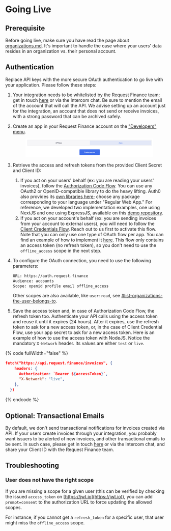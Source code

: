 # Going Live

## Prerequisite

Before going live, make sure you have read the page about [organizations.md](organizations.md "mention"). It's important to handle the case where your users' data resides in an organization vs. their personal account.

## Authentication

Replace API keys with the more secure OAuth authentication to go live with your application. Please follow these steps:

1. Your integration needs to be whitelisted by the Request Finance team; get in touch [here](mailto:support@request.finance) or via the Intercom chat. Be sure to mention the email of the account that will call the API. We advise setting up an account just for the integration, an account that does not send or receive invoices, with a strong password that can be archived safely.
2.  Create an app in your Request Finance account on the ["Developers" menu](https://app.request.finance/developers/apps).

    <figure><img src=".gitbook/assets/image (2).png" alt=""><figcaption></figcaption></figure>
3. Retrieve the access and refresh tokens from the provided Client Secret and Client ID:
   1. If you act on your users' behalf (ex: you are reading your users' invoices), follow the [Authorization Code Flow](https://auth0.com/docs/get-started/authentication-and-authorization-flow/authorization-code-flow). You can use any OAuth2 or OpenID-compatible library to do the heavy lifting. Auth0 also provides its [own libraries here](https://auth0.com/docs/quickstart/webapp); choose any package corresponding to your language under "Regular Web App." For reference, we developed two implementation examples, one using NextJS and one using ExpressJS, available on this [demo repository](https://github.com/RequestNetwork/demo-api).
   2. If you act on your account's behalf (ex: you are sending invoices from your account to external users), you will need to follow the [Client Credentials Flow](https://auth0.com/docs/get-started/authentication-and-authorization-flow/client-credentials-flow). Reach out to us first to activate this flow. Note that you can only use one type of OAuth flow per app. You can find an example of how to implement it [here](https://auth0.com/docs/get-started/authentication-and-authorization-flow/client-credentials-flow/call-your-api-using-the-client-credentials-flow#example-post-to-token-url). This flow only contains an access token (no refresh token), so you don't need to use the `offline_access` scope in the next step.
4.  To configure the OAuth connection, you need to use the following parameters:

    ```
    URL: https://auth.request.finance
    Audience: accounts
    Scope: openid profile email offline_access
    ```

    Other scopes are also available, like `user:read`, see [#list-organizations-the-user-belongs-to](organizations.md#list-organizations-the-user-belongs-to "mention").
5. Save the access token and, in case of Authorization Code Flow, the refresh token too. Authenticate your API calls using the access token and reuse it until it expires (24 hours). After it expires, use the refresh token to ask for a new access token, or, in the case of Client Credential Flow, use your app secret to ask for a new access token. Here is an example of how to use the access token with NodeJS. Notice the mandatory `X-Network` header. Its values are either `test` or `live`.

{% code fullWidth="false" %}
```json
fetch("https://api.request.finance/invoices", {
    headers: {
      Authorization: `Bearer ${accessToken}`,
      "X-Network": "live",
    },
  })
```
{% endcode %}

## Optional: Transactional Emails

By default, we don't send transactional notifications for invoices created via API. If your users create invoices through your integration, you probably want issuers to be alerted of new invoices, and other transactional emails to be sent. In such case, please get in touch [here](mailto:support@request.finance) or via the Intercom chat, and share your Client ID with the Request Finance team.

## Troubleshooting

### User does not have the right scope

If you are missing a scope for a given user (this can be verified by checking the issued `access_token` on [https://jwt.io](https://jwt.io)), you can add `prompt=consent` to the authorization URL to force updating the allowed scopes.

For instance, if you cannot get a `refresh_token` for a specific user, that user might miss the `offline_access` scope.
